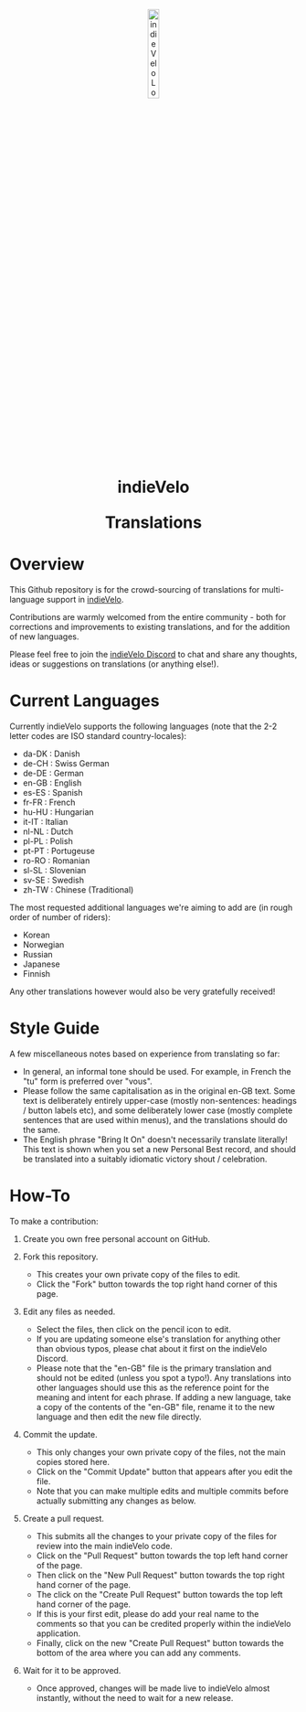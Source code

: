 <p align="center">
  <img src="https://indievelo.com/wp-content/uploads/Icon_256_round.png" width=20% alt="indieVelo Logo">
</p>
<h1 align="center">indieVelo<p>Translations</h1>

# Overview
This Github repository is for the crowd-sourcing of translations for multi-language support in [indieVelo](https://indievelo.com).

Contributions are warmly welcomed from the entire community - both for corrections and improvements to existing translations, and for the addition of new languages.

Please feel free to join the [indieVelo Discord](https://discord.gg/nY5u74u7Ak) to chat and share any thoughts, ideas or suggestions on translations (or anything else!). 

# Current Languages
Currently indieVelo supports the following languages (note that the 2-2 letter codes are ISO standard country-locales):
* da-DK : Danish
* de-CH : Swiss German
* de-DE : German
* en-GB : English
* es-ES : Spanish
* fr-FR : French
* hu-HU : Hungarian
* it-IT : Italian
* nl-NL : Dutch
* pl-PL : Polish
* pt-PT : Portugeuse
* ro-RO : Romanian
* sl-SL : Slovenian
* sv-SE : Swedish
* zh-TW : Chinese (Traditional)

The most requested additional languages we're aiming to add are (in rough order of number of riders):
* Korean
* Norwegian
* Russian
* Japanese
* Finnish

Any other translations however would also be very gratefully received!

# Style Guide
A few miscellaneous notes based on experience from translating so far:
* In general, an informal tone should be used.  For example, in French the "tu" form is preferred over "vous".
* Please follow the same capitalisation as in the original en-GB text.  Some text is deliberately entirely upper-case (mostly non-sentences: headings / button labels etc), and some deliberately lower case (mostly complete sentences that are used within menus), and the translations should do the same.
* The English phrase "Bring It On" doesn't necessarily translate literally!  This text is shown when you set a new Personal Best record, and should be translated into a suitably idiomatic victory shout / celebration.

# How-To
To make a contribution:

1. Create you own free personal account on GitHub.
   
2. Fork this repository.
   * This creates your own private copy of the files to edit.
   * Click the "Fork" button towards the top right hand corner of this page.

4. Edit any files as needed.
   * Select the files, then click on the pencil icon to edit.
   * If you are updating someone else's translation for anything other than obvious typos, please chat about it first on the indieVelo Discord.
   * Please note that the "en-GB" file is the primary translation and should not be edited (unless you spot a typo!).  Any translations into other languages should use this as the reference point for the meaning and intent for each phrase.  If adding a new language, take a copy of the contents of the "en-GB" file, rename it to the new language and then edit the new file directly.

5. Commit the update.
   * This only changes your own private copy of the files, not the main copies stored here.
   * Click on the "Commit Update" button that appears after you edit the file.
   * Note that you can make multiple edits and multiple commits before actually submitting any changes as below.
     
6. Create a pull request.
   * This submits all the changes to your private copy of the files for review into the main indieVelo code.
   * Click on the "Pull Request" button towards the top left hand corner of the page.
   * Then click on the "New Pull Request" button towards the top right hand corner of the page.
   * The click on the "Create Pull Request" button towards the top left hand corner of the page.
   * If this is your first edit, please do add your real name to the comments so that you can be credited properly within the indieVelo application.
   * Finally, click on the new "Create Pull Request" button towards the bottom of the area where you can add any comments.
     
8. Wait for it to be approved.
   * Once approved, changes will be made live to indieVelo almost instantly, without the need to wait for a new release.
